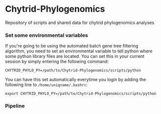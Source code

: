 # Chytrid-Phylogenomics
Repository of scripts and shared data for chytrid phylogenomics analyses

### Set some environmental variables

If you're going to be using the automated batch gene tree filtering algorithm, you need to set an environmental variable to tell python where some python library files are located. You can set this in your current session by simply entering the following command:

```
CHYTRID_PHYLO_PY=/path/to/Chytrid-Phylogenomics/scripts/python
```

You can have this set automatically everytime you login by adding the following line to `/home/uniqname/.bashrc`:

``` /home/uniqname/.bashrc
export CHYTRID_PHYLO_PY=/path/to/Chytrid-Phylogenomics/scripts/python
```
### Pipeline
